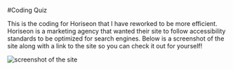 #Coding Quiz

This is the coding for Horiseon that I have reworked to be more efficient. Horiseon is a marketing agency that wanted their site to follow accessibility standards to be optimized for search engines. Below is a screenshot of the site along with a link to the site so you can check it out for yourself!

![screenshot of the site](/assets/images/horiseon-screenshot.png)
